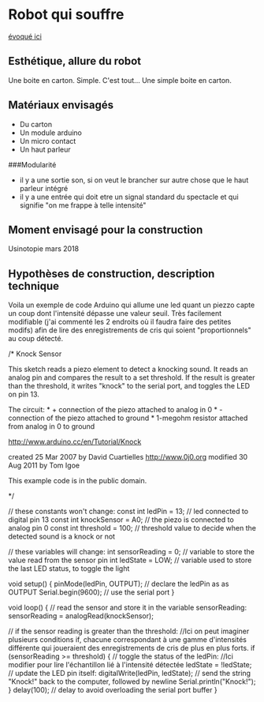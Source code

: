 # Robot qui souffre

[évoqué ici](../textes/anthropomorphisme.md)

## Esthétique, allure du robot

Une boite en carton. Simple.
C'est tout...
Une simple boite en carton.

## Matériaux envisagés

- Du carton
- Un module arduino
- Un micro contact
- Un haut parleur

###Modularité
- il y a une sortie son, si on veut le brancher sur autre chose que le haut parleur intégré
- il y a une entrée qui doit etre un signal standard du spectacle et qui signifie "on me frappe à telle intensité"

## Moment envisagé pour la construction
Usinotopie mars 2018

## Hypothèses de construction, description technique

Voila un exemple de code Arduino qui allume une led quant un piezzo capte un coup dont l'intensité dépasse une valeur seuil. Très facilement modifiable (j'ai commenté les 2 endroits où il faudra faire des petites modifs) afin de lire des enregistrements de cris qui soient "proportionnels" au coup détecté.

/* Knock Sensor

   This sketch reads a piezo element to detect a knocking sound.
   It reads an analog pin and compares the result to a set threshold.
   If the result is greater than the threshold, it writes
   "knock" to the serial port, and toggles the LED on pin 13.

   The circuit:
	* + connection of the piezo attached to analog in 0
	* - connection of the piezo attached to ground
	* 1-megohm resistor attached from analog in 0 to ground

   http://www.arduino.cc/en/Tutorial/Knock

   created 25 Mar 2007
   by David Cuartielles <http://www.0j0.org>
   modified 30 Aug 2011
   by Tom Igoe

   This example code is in the public domain.

 */


// these constants won't change:
const int ledPin = 13;      // led connected to digital pin 13
const int knockSensor = A0; // the piezo is connected to analog pin 0
const int threshold = 100;  // threshold value to decide when the detected sound is a knock or not


// these variables will change:
int sensorReading = 0;      // variable to store the value read from the sensor pin
int ledState = LOW;         // variable used to store the last LED status, to toggle the light

void setup() {
  pinMode(ledPin, OUTPUT); // declare the ledPin as as OUTPUT
  Serial.begin(9600);       // use the serial port
}

void loop() {
  // read the sensor and store it in the variable sensorReading:
  sensorReading = analogRead(knockSensor);

  // if the sensor reading is greater than the threshold:
  //Ici on peut imaginer plusieurs conditions if, chacune correspondant à une gamme d'intensités différente qui joueraient des enregistrements de cris de plus en plus forts.
  if (sensorReading >= threshold) {
    // toggle the status of the ledPin:
    //Ici modifier pour lire l'échantillon lié à l'intensité détectée
    ledState = !ledState;
    // update the LED pin itself:
    digitalWrite(ledPin, ledState);
    // send the string "Knock!" back to the computer, followed by newline
    Serial.println("Knock!");
  }
  delay(100);  // delay to avoid overloading the serial port buffer
}



